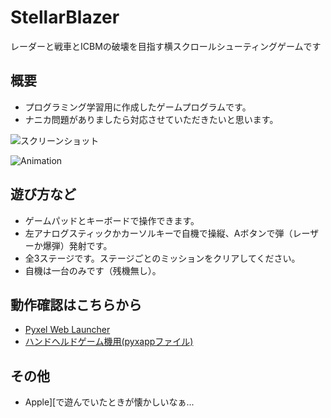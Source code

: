 # StellarBlazer
レーダーと戦車とICBMの破壊を目指す横スクロールシューティングゲームです

## 概要
- プログラミング学習用に作成したゲームプログラムです。
- ナニカ問題がありましたら対応させていただきたいと思います。

![スクリーンショット](https://cdn-ak.f.st-hatena.com/images/fotolife/H/Hiesuke/20240603/20240603093336.png)

![Animation](https://cdn-ak.f.st-hatena.com/images/fotolife/H/Hiesuke/20240603/20240603093432.gif)


## 遊び方など
- ゲームパッドとキーボードで操作できます。
- 左アナログスティックかカーソルキーで自機で操縦、Aボタンで弾（レーザーか爆弾）発射です。
- 全3ステージです。ステージごとのミッションをクリアしてください。
- 自機は一台のみです（残機無し）。

## 動作確認はこちらから
- [Pyxel Web Launcher](https://kitao.github.io/pyxel/wasm/launcher/?run=Hiekichi.StellarBlazer.StellarBlazer240)
- [ハンドヘルドゲーム機用(pyxappファイル)](https://github.com/Hiekichi/StellarBlazer/blob/main/StellarBlazer.pyxapp)


## その他
- Apple][で遊んでいたときが懐かしいなぁ...
